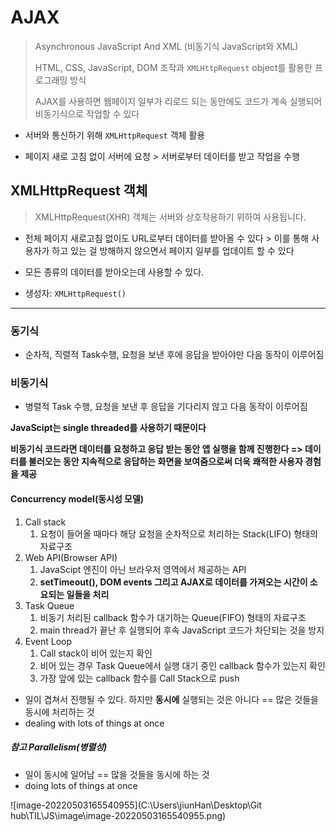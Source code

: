 # AJAX

> Asynchronous JavaScript And XML (비동기식 JavaScript와 XML)
>
> HTML, CSS, JavaScript, DOM 조작과 `XMLHttpRequest` object를 활용한 프로그래밍 방식
>
> AJAX를 사용하면 웹페이지 일부가 리로드 되는 동안에도 코드가 계속 실행되어 비동기식으로 작업할 수 있다

- 서버와 통신하기 위해 `XMLHttpRequest` 객체 활용

- 페이지 새로 고침 없이 서버에 요청 > 서버로부터 데이터를 받고 작업을 수행



## XMLHttpRequest 객체

> XMLHttpRequest(XHR) 객체는 서버와 상호작용하기 위하여 사용됩니다. 

- 전체 페이지 새로고침 없이도 URL로부터 데이터를 받아올 수 있다 > 이를 통해 사용자가 하고 있는 걸 방해하지 않으면서 페이지 일부를 업데이트 할 수 있다
- 모든 종류의 데이터를 받아오는데 사용할 수 있다.

- 생성자: `XMLHttpRequest()`

------

### 동기식

- 순차적, 직렬적 Task수행, 요청을 보낸 후에 응답을 받아야만 다음 동작이 이루어짐

### 비동기식

- 병렬적 Task 수행, 요청을 보낸 후 응답을 기다리지 않고 다음 동작이 이루어짐

**JavaScipt는 single threaded를 사용하기 때문이다**

**비동기식 코드라면 데이터를 요청하고 응답 받는 동안 앱 실행을 함께 진행한다 => 데이터를 불러오는 동안 지속적으로 응답하는 화면을 보여줌으로써 더욱 쾌적한 사용자 경험을 제공**

#### Concurrency model(동시성 모델)

1. Call stack
   1. 요청이 들어올 때마다 해당 요청을 순차적으로 처리하는 Stack(LIFO) 형태의 자료구조
2. Web API(Browser API)
   1. JavaScipt 엔진이 아닌 브라우저 영역에서 제공하는 API
   2. **setTimeout(), DOM events 그리고 AJAX로 데이터를 가져오는 시간이 소요되는 일들을 처리**
3. Task Queue
   1. 비동기 처리된 callback 함수가 대기하는 Queue(FIFO) 형태의 자료구조
   2. main thread가 끝난 후 실행되어 후속 JavaScript 코드가 차단되는 것을 방지
4. Event Loop
   1. Call stack이 비어 있는지 확인
   2. 비어 있는 경우 Task Queue에서 실행 대기 중인 callback 함수가 있는지 확인
   3. 가장 앞에 있는 callback 함수를 Call Stack으로 push 

- 일이 겹쳐서 진행될 수 있다. 하지만 **동시에** 실행되는 것은 아니다 == 많은 것들을 동시에 처리하는 것
- dealing with lots of things at once

##### 참고 Parallelism(병렬성)

- 일이 동시에 일어남 == 많을 것들을 동시에 하는 것
- doing lots of things at once

![image-20220503165540955](C:\Users\jiunHan\Desktop\Git hub\TIL\JS\image\image-20220503165540955.png)